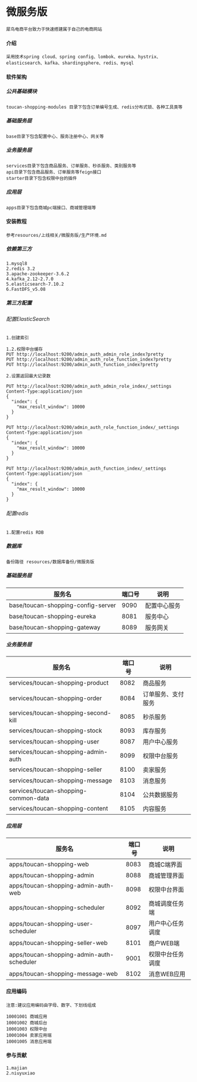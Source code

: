 # 微服务版

    犀鸟电商平台致力于快速搭建属于自己的电商网站

#### 介绍
    采用技术spring cloud、spring config、lombok、eureka、hystrix、elasticsearch、kafka、shardingsphere、redis、mysql

#### 软件架构

##### 公共基础模块
    toucan-shopping-modules 目录下包含订单编号生成、redis分布式锁、各种工具类等

##### 基础服务层
    base目录下包含配置中心、服务注册中心、网关等
    
##### 业务服务层
    services目录下包含商品服务、订单服务、秒杀服务、类别服务等
    api目录下包含商品服务、订单服务等feign接口
    starter目录下包含权限中台的插件
    
##### 应用层
    apps目录下包含商城pc端接口、商城管理端等


#### 安装教程
    参考resources/上线相关/微服务版/生产环境.md
    

##### 依赖第三方
    1.mysql8
    2.redis 3.2
    3.apache-zookeeper-3.6.2
    4.kafka_2.12-2.7.0
    5.elasticsearch-7.10.2
    6.FastDFS_v5.08

##### 第三方配置

###### 配置ElasticSearch

    1.创建索引
    
    1.2.权限中台缓存
    PUT http://localhost:9200/admin_auth_admin_role_index?pretty    
    PUT http://localhost:9200/admin_auth_role_function_index?pretty
    PUT http://localhost:9200/admin_auth_function_index?pretty

    2.设置返回最大记录数
    
    PUT http://localhost:9200/admin_auth_admin_role_index/_settings
    Content-Type:application/json
    {
      "index": {
        "max_result_window": 10000
      }
    }
    
    PUT http://localhost:9200/admin_auth_role_function_index/_settings
    Content-Type:application/json
    {
      "index": {
        "max_result_window": 10000
      }
    }

    PUT http://localhost:9200/admin_auth_function_index/_settings
    Content-Type:application/json
    {
      "index": {
        "max_result_window": 10000
      }
    }
    
    
###### 配置redis
    
    1.配置redis RDB

##### 数据库

    备份路径 resources/数据库备份/微服务版
 
##### 基础服务层
 | 服务名                                        | 端口号                 | 说明                                             |
 | --------------------------------------------- | -------------------- | ---------------------------------------------------|
 | base/toucan-shopping-config-server           | 9090                  | 配置中心服务                                       |
 | base/toucan-shopping-eureka                  | 8081                   | 服务中心                                           |
 | base/toucan-shopping-gateway                 | 8089                   | 服务网关                                           |
 
   
    
##### 业务服务层
    
 | 服务名                                        | 端口号                 | 说明                                             |
 | --------------------------------------------- | -------------------- | ---------------------------------------------------|
 | services/toucan-shopping-product             | 8082                   | 商品服务                                          |
 | services/toucan-shopping-order               | 8084                   | 订单服务、支付服务                                |
 | services/toucan-shopping-second-kill         | 8085                   | 秒杀服务                                          |
 | services/toucan-shopping-stock               | 8093                   | 库存服务                                          |
 | services/toucan-shopping-user                | 8087                   | 用户中心服务                                      |
 | services/toucan-shopping-admin-auth          | 8099                   | 权限中台服务                                      |
 | services/toucan-shopping-seller              | 8100                   | 卖家服务                                          |
 | services/toucan-shopping-message             | 8103                  | 消息服务                                           |
 | services/toucan-shopping-common-data         | 8104                  | 公共数据服务                                       |
 | services/toucan-shopping-content             | 8105                  | 内容服务                                           |

    

##### 应用层  
    
 | 服务名                                        | 端口号                 | 说明                                             |
 | --------------------------------------------- | -------------------- | ---------------------------------------------------|
 | apps/toucan-shopping-web                      | 8083                 | 商城C端界面                                        |
 | apps/toucan-shopping-admin                    | 8088                 | 商城管理界面                                       |
 | apps/toucan-shopping-admin-auth-web           | 8098                 | 权限中台界面                                       |
 | apps/toucan-shopping-scheduler                | 8092                 | 商城调度任务端                                     |
 | apps/toucan-shopping-user-scheduler           | 8097                 | 用户中心任务调度                                   |
 | apps/toucan-shopping-seller-web               | 8101                 | 商户WEB端                                          |
 | apps/toucan-shopping-admin-auth-scheduler     | 9001                 | 权限中台任务调度                                   |
 | apps/toucan-shopping-message-web              | 8102                 | 消息WEB应用                                        |
 
    
    

#### 应用编码
    注意:建议应用编码由字母、数字、下划线组成

    10001001 商城应用
    10001002 商城后台
    10001003 权限中台
    10001004 卖家应用端
    10001005 消息应用端
    

#### 参与贡献
    
    1.majian
    2.niuyuxiao